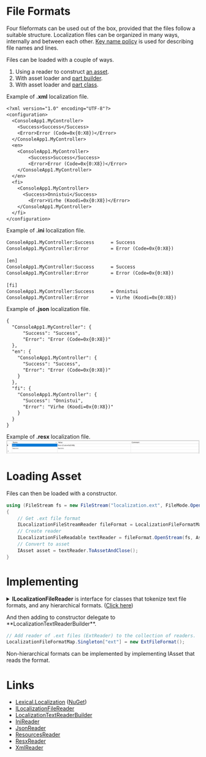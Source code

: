 # File Formats
Four fileformats can be used out of the box, provided that the files follow a suitable structure.
Localization files can be organized in many ways, internally and between each other. 
[Key name policy](../IAssetKeyNamePolicy/) is used for describing file names and lines.

Files can be loaded with a couple of ways.
1. Using a reader to construct [an asset](#loading-asset).
2. With asset loader and [part builder](../IAssetLoader/PartBuilder/index.md).
3. With asset loader and [part class](../IAssetLoader/PartClasses/index.md#file-strings).

Example of **.xml** localization file.
```
<?xml version="1.0" encoding="UTF-8"?>
<configuration>
  <ConsoleApp1.MyController>
    <Success>Success</Success>
    <Error>Error (Code=0x{0:X8})</Error>
  </ConsoleApp1.MyController>
  <en>
    <ConsoleApp1.MyController>
        <Success>Success</Success>
        <Error>Error (Code=0x{0:X8})</Error>
    </ConsoleApp1.MyController>
  </en>
  <fi>
    <ConsoleApp1.MyController>
      <Success>Onnistui</Success>
        <Error>Virhe (Koodi=0x{0:X8})</Error>
    </ConsoleApp1.MyController>
  </fi>
</configuration>
```

Example of **.ini** localization file.
```none
ConsoleApp1.MyController:Success      = Success
ConsoleApp1.MyController:Error        = Error (Code=0x{0:X8})

[en]
ConsoleApp1.MyController:Success      = Success
ConsoleApp1.MyController:Error        = Error (Code=0x{0:X8})

[fi]
ConsoleApp1.MyController:Success      = Onnistui
ConsoleApp1.MyController:Error        = Virhe (Koodi=0x{0:X8})
```

Example of **.json** localization file.
```
{
  "ConsoleApp1.MyController": {
      "Success": "Success",
      "Error": "Error (Code=0x{0:X8})"
  },
  "en": {
    "ConsoleApp1.MyController": {
      "Success": "Success",
      "Error": "Error (Code=0x{0:X8})"
    }
  },
  "fi": {
    "ConsoleApp1.MyController": {
      "Success": "Onnistui",
      "Error": "Virhe (Koodi=0x{0:X8})"
    }
  }
}
```

Example of **.resx** localization file.
![resx](img1.png)

# Loading Asset
Files can then be loaded with a constructor.

```csharp
using (FileStream fs = new FileStream("localization.ext", FileMode.Open))
{
    // Get .ext file format
    ILocalizationFileStreamReader fileFormat = LocalizationFileFormatMap.Singleton.TryGet("ext") as ILocalizationFileStreamReader;
    // Create reader
    ILocalizationFileReadable textReader = fileFormat.OpenStream(fs, AssetKeyNameProvider.Default);
    // Convert to asset
    IAsset asset = textReader.ToAssetAndClose();
}
```

# Implementing
<details>
  <summary><b>ILocalizationFileReader</b> is interface for classes that tokenize text file formats, and any hierarchical formats. (<u>Click here</u>)</summary>

```csharp

```
</details>

<p/>
And then adding to constructor delegate to **LocalizationTextReaderBuilder**.

```csharp
// Add reader of .ext files (ExtReader) to the collection of readers.
LocalizationFileFormatMap.Singleton["ext"] = new ExtFileFormat();
```

Non-hierarchical formats can be implemented by implementing IAsset that reads the format.	

# Links
* [Lexical.Localization](https://github.com/tagcode/Lexical.Localization/tree/master/Lexical.Localization) ([NuGet](https://www.nuget.org/packages/Lexical.Localization/))
 * [ILocalizationFileReader](https://github.com/tagcode/Lexical.Localization/blob/master/Lexical.Localization//LocalizationReader/ILocalizationFileReader.cs)
 * [LocalizationTextReaderBuilder](https://github.com/tagcode/Lexical.Localization/blob/master/Lexical.Localization//LocalizationReader/ILocalizationFileReader.cs)
 * [IniReader](https://github.com/tagcode/Lexical.Localization/blob/master/Lexical.Localization//LocalizationReader/Reader/IniReader.cs)
 * [JsonReader](https://github.com/tagcode/Lexical.Localization/blob/master/Lexical.Localization//LocalizationReader/Reader/JsonReader.cs)
 * [ResourcesReader](https://github.com/tagcode/Lexical.Localization/blob/master/Lexical.Localization//LocalizationReader/Reader/ResourcesReader.cs)
 * [ResxReader](https://github.com/tagcode/Lexical.Localization/blob/master/Lexical.Localization//LocalizationReader/Reader/ResxReader.cs)
 * [XmlReader](https://github.com/tagcode/Lexical.Localization/blob/master/Lexical.Localization//LocalizationReader/Reader/XmlReader.cs)
